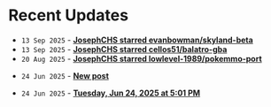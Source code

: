 # Recent Updates

<!-- stackoverflow-feed start -->
<!-- stackoverflow-feed end -->
<!-- github-feed start -->
- `13 Sep 2025` - **[JosephCHS starred evanbowman/skyland-beta](https://github.com/evanbowman/skyland-beta)**
- `13 Sep 2025` - **[JosephCHS starred cellos51/balatro-gba](https://github.com/cellos51/balatro-gba)**
- `20 Aug 2025` - **[JosephCHS starred lowlevel-1989/pokemmo-port](https://github.com/lowlevel-1989/pokemmo-port)**
<!-- github-feed end -->
<!-- bearblog-feed start -->
- `24 Jun 2025` - **[New post](https://joechs.bearblog.dev/new-post/)**
<!-- bearblog-feed end -->
<!-- listedto-feed start -->
- `24 Jun 2025` - **[Tuesday, Jun 24, 2025 at 5:01 PM](https://listed.to/@joechs/62947/tuesday-jun-24-2025-at-5-01-pm)**
<!-- listedto-feed end -->